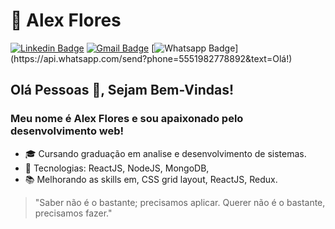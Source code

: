 # 👨‍ Alex Flores

[![Linkedin Badge](https://img.shields.io/badge/-LinkedIn-blue?style=for-the-badge&logo=Linkedin&logoColor=white&link=https://www.linkedin.com/in/leonardo-luis-de-vargas/)](https://www.linkedin.com/in/alex-flores-252aa4197//)
[![Gmail Badge](https://img.shields.io/badge/-Gmail-c14438?style=for-the-badge&logo=Gmail&logoColor=white&link=mailto:alexmoreirafloresvlf@gmail.com)](mailto:alexmoreirafloresvlf@gmail.com) 
[![Whatsapp Badge](https://img.shields.io/badge/-Whatsapp-4CA143?style=for-the-badge&labelColor=4CA143&logo=whatsapp&logoColor=white&link=https://api.whatsapp.com/send?phone=5551982778892&text=Olá!)](https://api.whatsapp.com/send?phone=5551982778892&text=Olá!) 


## Olá Pessoas 👋, Sejam Bem-Vindas!
### Meu nome é Alex Flores e sou apaixonado pelo desenvolvimento web!


- 🎓 Cursando graduação em analise e desenvolvimento de sistemas.
- 🚀 Tecnologias: ReactJS, NodeJS, MongoDB,   
- :books: Melhorando as skills em, CSS grid layout, ReactJS, Redux.

> "Saber não é o bastante; precisamos aplicar. Querer não é o bastante, precisamos fazer."
